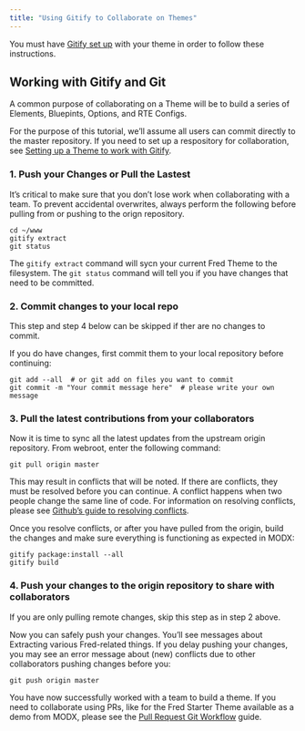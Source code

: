 ```yaml
---
title: "Using Gitify to Collaborate on Themes"
---
```


You must have [Gitify set up](extras/fred/collab/gitify) with your theme in order to follow these instructions.

## Working with Gitify and Git

A common purpose of collaborating on a Theme will be to build a series of Elements, Bluepints, Options, and RTE Configs.

For the purpose of this tutorial, we’ll assume all users can commit directly to the master repository. If you need to set up a respository for collaboration, see [Setting up a Theme to work with Gitify](extras/fred/collab/initial_extract).

### 1. Push your Changes or Pull the Lastest

It’s critical to make sure that you don’t lose work when collaborating with a team. To prevent accidental overwrites, always perform the following before pulling from or pushing to the orign repository.

```shell
cd ~/www
gitify extract
git status
```

The `gitify extract` command will sycn your current Fred Theme to the filesystem. The `git status` command will tell you if you have changes that need to be committed.

### 2. Commit changes to your local repo

This step and step 4 below can be skipped if ther are no changes to commit.

If you do have changes, first commit them to your local repository before continuing:

```shell
git add --all  # or git add on files you want to commit
git commit -m "Your commit message here"  # please write your own message
```

### 3. Pull the latest contributions from your collaborators

Now it is time to sync all the latest updates from the upstream origin repository. From webroot, enter the following command:

```shell
git pull origin master
```

This may result in conflicts that will be noted. If there are conflicts, they must be resolved before you can continue. A conflict happens when two people change the same line of code. For information on resolving conflicts, please see [Github’s guide to resolving conflicts](https://help.github.com/articles/resolving-a-merge-conflict-using-the-command-line/).

Once you resolve conflicts, or after you have pulled from the origin, build the changes and make sure everything is functioning as expected in MODX:

```shell
gitify package:install --all
gitify build
```

### 4. Push your changes to the origin repository to share with collaborators

If you are only pulling remote changes, skip this step as in step 2 above.

Now you can safely push your changes. You’ll see messages about Extracting various Fred-related things. If you delay pushing your changes, you may see an error message about (new) conflicts due to other collaborators pushing changes before you:

```shell
git push origin master
```

You have now successfully worked with a team to build a theme. If you need to collaborate using PRs, like for the Fred Starter Theme available as a demo from MODX, please see the [Pull Request Git Workflow](extras/fred/collab/pr_workflow) guide.
